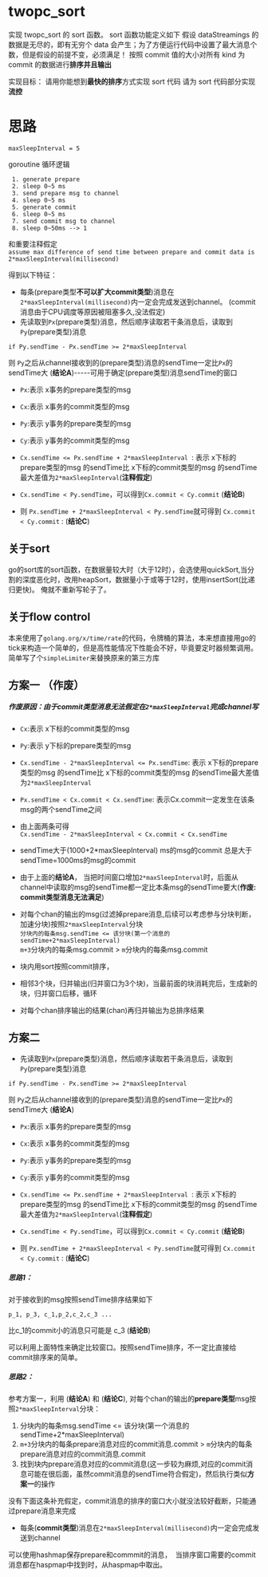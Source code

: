 # twopc_sort

实现 twopc_sort 的 sort 函数。
sort 函数功能定义如下
假设 dataStreamings 的数据是无尽的，即有无穷个 data 会产生；为了方便运行代码中设置了最大消息个数，但是假设的前提不变，必须满足！
按照 commit 值的大小对所有 kind 为 commit 的数据进行**排序并且输出**

实现目标：
请用你能想到**最快的排序**方式实现 sort 代码
请为 sort 代码部分实现**流控**

# 思路

`maxSleepInterval = 5`

goroutine 循环逻辑
```
 1. generate prepare
 2. sleep 0~5 ms
 3. send prepare msg to channel
 4. sleep 0~5 ms
 5. generate commit
 6. sleep 0~5 ms
 7. send commit msg to channel
 8. sleep 0~50ms --> 1
```      
和重要注释假定      
`assume max difference of send time between prepare and commit data is 2*maxSleepInterval(millisecond)`    

得到以下特征： 
   
- 每条(prepare类型**不可以扩大commit类型**)消息在`2*maxSleepInterval(millisecond)`内一定会完成发送到channel。 (commit消息由于CPU调度等原因被阻塞多久,没法假定)      
- 先读取到`Px`(prepare类型)消息，然后顺序读取若干条消息后，读取到`Py`(prepare类型)消息     
```     
if Py.sendTime - Px.sendTime >= 2*maxSleepInterval    
```     
则 `Py`之后从channel接收到的(prepare类型)消息的sendTime一定比`Px`的sendTime大 (**结论A**)-----可用于确定(prepare类型)消息sendTime的窗口    

- `Px`:表示 x事务的prepare类型的msg     
- `Cx`:表示 x事务的commit类型的msg    
- `Py`:表示 y事务的prepare类型的msg   
- `Cy`:表示 y事务的commit类型的msg    

- `Cx.sendTime <= Px.sendTime + 2*maxSleepInterval `: 表示 x下标的prepare类型的msg 的sendTime比 x下标的commit类型的msg 的sendTime最大差值为`2*maxSleepInterval`(**注释假定**)    

- `Cx.sendTime < Py.sendTime`，可以得到`Cx.commit < Cy.commit` (**结论B**)    
- 则 `Px.sendTime + 2*maxSleepInterval < Py.sendTime`就可得到 `Cx.commit < Cy.commit` : (**结论C**)
 

## 关于sort
go的sort库的sort函数，在数据量较大时（大于12时），会选使用quickSort,当分割的深度恶化时，改用heapSort，数据量小于或等于12时，使用insertSort(比递归更快)。 俺就不重新写轮子了。

## 关于flow control 
本来使用了`golang.org/x/time/rate`的代码，令牌桶的算法，本来想直接用go的tick来构造一个简单的，但是高性能情况下性能会不好，毕竟要定时器频繁调用。     
简单写了个`simpleLimiter`来替换原来的第三方库

## 方案一 （作废）

##### 作废原因：由于commit类型消息无法假定在`2*maxSleepInterval`完成channel写


- `Cx`:表示 x下标的commit类型的msg    
- `Py`:表示 y下标的prepare类型的msg   
- `Cx.sendTime - 2*maxSleepInterval <= Px.sendTime`: 表示 x下标的prepare类型的msg 的sendTime比 x下标的commit类型的msg 的sendTime最大差值为`2*maxSleepInterval`    
- `Px.sendTime < Cx.commit < Cx.sendTime`: 表示Cx.commit一定发生在该条msg的两个sendTime之间     
- 由上面两条可得   
`Cx.sendTime - 2*maxSleepInterval < Cx.commit < Cx.sendTime`    

- sendTime大于(1000+2*maxSleepInterval) ms的msg的commit 总是大于 sendTime=1000ms的msg的commit 

- 由于上面的**结论A**， 当把时间窗口增加`2*maxSleepInterval`时，后面从channel中读取的msg的sendTime都一定比本条msg的sendTime要大(**作废: commit类型消息无法满足**)

- 对每个chan的输出的msg(过滤掉prepare消息,后续可以考虑参与分块判断，加速分块)按照`2*maxSleepInterval`分块     
    `分块内的每条msg.sendTime <= 该分块(第一个消息的sendTime+2*maxSleepInterval)`  
	`m+3`分块内的每条msg.commit > `m`分块内的每条msg.commit  

- 块内用sort按照commit排序， 
- 相邻3个块，归并输出(归并窗口为3个块)，当最前面的块消耗完后，生成新的块，归并窗口后移，循环
- 对每个chan排序输出的结果(chan)再归并输出为总排序结果


## 方案二   
   
- 先读取到`Px`(prepare类型)消息，然后顺序读取若干条消息后，读取到`Py`(prepare类型)消息     
```     
if Py.sendTime - Px.sendTime >= 2*maxSleepInterval    
```     
则 `Py`之后从channel接收到的(prepare类型)消息的sendTime一定比`Px`的sendTime大 (**结论A**)

- `Px`:表示 x事务的prepare类型的msg     
- `Cx`:表示 x事务的commit类型的msg    
- `Py`:表示 y事务的prepare类型的msg   
- `Cy`:表示 y事务的commit类型的msg    

- `Cx.sendTime <= Px.sendTime + 2*maxSleepInterval `: 表示 x下标的prepare类型的msg 的sendTime比 x下标的commit类型的msg 的sendTime最大差值为`2*maxSleepInterval`(**注释假定**)    

- `Cx.sendTime < Py.sendTime`，可以得到`Cx.commit < Cy.commit` (**结论B**)    
- 则 `Px.sendTime + 2*maxSleepInterval < Py.sendTime`就可得到 `Cx.commit < Cy.commit` : (**结论C**)   

##### 思路1：      
对于接收到的msg按照sendTime排序结果如下
```   
p_1, p_3, c_1,p_2,c_2,c_3 ...
```	   
比c_1的commit小的消息只可能是 c_3    (**结论B**)

可以利用上面特性来确定比较窗口。按照sendTime排序，不一定比直接给commit排序来的简单。

##### 思路2：     

参考方案一，利用  (**结论A**) 和 (**结论C**), 对每个chan的输出的**prepare类型**msg按照`2*maxSleepInterval`分块：      
1. 分块内的每条msg.sendTime <= 该分块(第一个消息的sendTime+2*maxSleepInterval)     
2. `m+3`分块内的每条prepare消息对应的commit消息.commit > `m`分块内的每条prepare消息对应的commit消息.commit     
3. 找到块内prepare消息对应的commit消息(这一步较为麻烦,对应的commit消息可能在很后面，虽然commit消息的sendTime符合假定)，然后执行类似**方案一**的操作

没有下面这条补充假定，commit消息的排序的窗口大小就没法较好截断，只能通过prepare消息来完成
- 每条(**commit类型**)消息在`2*maxSleepInterval(millisecond)`内一定会完成发送到channel        

可以使用hashmap保存prepare和commmit的消息，  当排序窗口需要的commit消息都在haspmap中找到时，从haspmap中取出。

